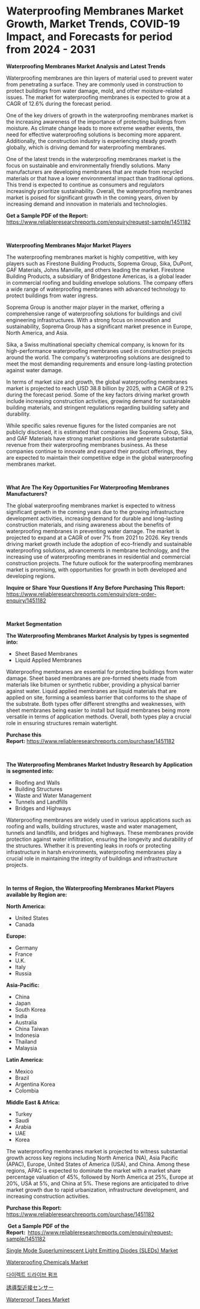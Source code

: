 <p><h1>Waterproofing Membranes Market Growth, Market Trends, COVID-19 Impact, and Forecasts for period from 2024 - 2031</h1></p><p><strong>Waterproofing Membranes Market Analysis and Latest Trends</strong></p>
<p><p>Waterproofing membranes are thin layers of material used to prevent water from penetrating a surface. They are commonly used in construction to protect buildings from water damage, mold, and other moisture-related issues. The market for waterproofing membranes is expected to grow at a CAGR of 12.6% during the forecast period.</p><p>One of the key drivers of growth in the waterproofing membranes market is the increasing awareness of the importance of protecting buildings from moisture. As climate change leads to more extreme weather events, the need for effective waterproofing solutions is becoming more apparent. Additionally, the construction industry is experiencing steady growth globally, which is driving demand for waterproofing membranes.</p><p>One of the latest trends in the waterproofing membranes market is the focus on sustainable and environmentally friendly solutions. Many manufacturers are developing membranes that are made from recycled materials or that have a lower environmental impact than traditional options. This trend is expected to continue as consumers and regulators increasingly prioritize sustainability. Overall, the waterproofing membranes market is poised for significant growth in the coming years, driven by increasing demand and innovation in materials and technologies.</p></p>
<p><strong>Get a Sample PDF of the Report:&nbsp;</strong> <a href="https://www.reliableresearchreports.com/enquiry/request-sample/1451182">https://www.reliableresearchreports.com/enquiry/request-sample/1451182</a></p>
<p>&nbsp;</p>
<p><strong>Waterproofing Membranes Major Market Players</strong></p>
<p><p>The waterproofing membranes market is highly competitive, with key players such as Firestone Building Products, Soprema Group, Sika, DuPont, GAF Materials, Johns Manville, and others leading the market. Firestone Building Products, a subsidiary of Bridgestone Americas, is a global leader in commercial roofing and building envelope solutions. The company offers a wide range of waterproofing membranes with advanced technology to protect buildings from water ingress.</p><p>Soprema Group is another major player in the market, offering a comprehensive range of waterproofing solutions for buildings and civil engineering infrastructures. With a strong focus on innovation and sustainability, Soprema Group has a significant market presence in Europe, North America, and Asia.</p><p>Sika, a Swiss multinational specialty chemical company, is known for its high-performance waterproofing membranes used in construction projects around the world. The company's waterproofing solutions are designed to meet the most demanding requirements and ensure long-lasting protection against water damage.</p><p>In terms of market size and growth, the global waterproofing membranes market is projected to reach USD 38.8 billion by 2025, with a CAGR of 9.2% during the forecast period. Some of the key factors driving market growth include increasing construction activities, growing demand for sustainable building materials, and stringent regulations regarding building safety and durability.</p><p>While specific sales revenue figures for the listed companies are not publicly disclosed, it is estimated that companies like Soprema Group, Sika, and GAF Materials have strong market positions and generate substantial revenue from their waterproofing membranes business. As these companies continue to innovate and expand their product offerings, they are expected to maintain their competitive edge in the global waterproofing membranes market.</p></p>
<p>&nbsp;</p>
<p><strong>What Are The Key Opportunities For Waterproofing Membranes Manufacturers?</strong></p>
<p><p>The global waterproofing membranes market is expected to witness significant growth in the coming years due to the growing infrastructure development activities, increasing demand for durable and long-lasting construction materials, and rising awareness about the benefits of waterproofing membranes in preventing water damage. The market is projected to expand at a CAGR of over 7% from 2021 to 2026. Key trends driving market growth include the adoption of eco-friendly and sustainable waterproofing solutions, advancements in membrane technology, and the increasing use of waterproofing membranes in residential and commercial construction projects. The future outlook for the waterproofing membranes market is promising, with opportunities for growth in both developed and developing regions.</p></p>
<p><strong>Inquire or Share Your Questions If Any Before Purchasing This Report:</strong> <a href="https://www.reliableresearchreports.com/enquiry/pre-order-enquiry/1451182">https://www.reliableresearchreports.com/enquiry/pre-order-enquiry/1451182</a></p>
<p>&nbsp;</p>
<p><strong>Market Segmentation</strong></p>
<p><strong>The Waterproofing Membranes Market Analysis by types is segmented into:</strong></p>
<p><ul><li>Sheet Based Membranes</li><li>Liquid Applied Membranes</li></ul></p>
<p><p>Waterproofing membranes are essential for protecting buildings from water damage. Sheet based membranes are pre-formed sheets made from materials like bitumen or synthetic rubber, providing a physical barrier against water. Liquid applied membranes are liquid materials that are applied on site, forming a seamless barrier that conforms to the shape of the substrate. Both types offer different strengths and weaknesses, with sheet membranes being easier to install but liquid membranes being more versatile in terms of application methods. Overall, both types play a crucial role in ensuring structures remain watertight.</p></p>
<p><strong>Purchase this Report:&nbsp;</strong><a href="https://www.reliableresearchreports.com/purchase/1451182">https://www.reliableresearchreports.com/purchase/1451182</a></p>
<p>&nbsp;</p>
<p><strong>The Waterproofing Membranes Market Industry Research by Application is segmented into:</strong></p>
<p><ul><li>Roofing and Walls</li><li>Building Structures</li><li>Waste and Water Management</li><li>Tunnels and Landfills</li><li>Bridges and Highways</li></ul></p>
<p><p>Waterproofing membranes are widely used in various applications such as roofing and walls, building structures, waste and water management, tunnels and landfills, and bridges and highways. These membranes provide protection against water infiltration, ensuring the longevity and durability of the structures. Whether it is preventing leaks in roofs or protecting infrastructure in harsh environments, waterproofing membranes play a crucial role in maintaining the integrity of buildings and infrastructure projects.</p></p>
<p>&nbsp;</p>
<p><strong>In terms of Region, the Waterproofing Membranes Market Players available by Region are:</strong></p>
<p>
    <p> <strong> North America: </strong>
        <ul>
            <li>United States</li>
            <li>Canada</li>
        </ul>
        </p> 
    <p> <strong> Europe: </strong>
        <ul>
            <li>Germany</li>
            <li>France</li>
            <li>U.K.</li>
            <li>Italy</li>
            <li>Russia</li>
        </ul>
        </p> 
    <p> <strong> Asia-Pacific: </strong>
        <ul>
            <li>China</li>
            <li>Japan</li>
            <li>South Korea</li>
            <li>India</li>
            <li>Australia</li>
            <li>China Taiwan</li>
            <li>Indonesia</li>
            <li>Thailand</li>
            <li>Malaysia</li>
        </ul>
        </p> 
    <p> <strong> Latin America: </strong>
        <ul>
            <li>Mexico</li>
            <li>Brazil</li>
            <li>Argentina Korea</li>
            <li>Colombia</li>
        </ul>
        </p> 
    <p> <strong> Middle East & Africa: </strong>
        <ul>
            <li>Turkey</li>
            <li>Saudi</li>
            <li>Arabia</li>
            <li>UAE</li>
            <li>Korea</li>
        </ul>
    </p>
    </p>
<p><p>The waterproofing membranes market is projected to witness substantial growth across key regions including North America (NA), Asia Pacific (APAC), Europe, United States of America (USA), and China. Among these regions, APAC is expected to dominate the market with a market share percentage valuation of 45%, followed by North America at 25%, Europe at 20%, USA at 5%, and China at 5%. These regions are anticipated to drive market growth due to rapid urbanization, infrastructure development, and increasing construction activities.</p></p>
<p><strong>Purchase this Report: </strong><a href="https://www.reliableresearchreports.com/purchase/1451182">https://www.reliableresearchreports.com/purchase/1451182</a></p>
<p>&nbsp;<strong>Get a Sample PDF of the Report:&nbsp;&nbsp;</strong><a href="https://www.reliableresearchreports.com/enquiry/request-sample/1451182">https://www.reliableresearchreports.com/enquiry/request-sample/1451182</a></p>
<p><strong></strong></p>
<p><p><a href="https://issuu.com/reportprime-2/docs/single-mode-superluminescent-light-emitting-diodes">Single Mode Superluminescent Light Emitting Diodes (SLEDs) Market</a></p><p><a href="https://github.com/Whitneyboyettebo9kiw7yr13/Market-Research-Report-List-1/blob/main/waterproofing-chemicals-market.md">Waterproofing Chemicals Market</a></p><p><a href="https://github.com/vsn7qpua81q/Market-Research-Report-List-1/blob/main/8699017190965.md">다이렉트 드라이브 펌프</a></p><p><a href="https://github.com/xnljig2898992/Market-Research-Report-List-1/blob/main/4683198191119.md">誘導型近接センサー</a></p><p><a href="https://github.com/sonuprakash1/Market-Research-Report-List-1/blob/main/waterproof-tapes-market.md">Waterproof Tapes Market</a></p></p>